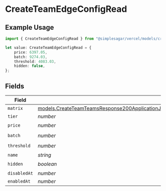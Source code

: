 # CreateTeamEdgeConfigRead

## Example Usage

```typescript
import { CreateTeamEdgeConfigRead } from "@simplesagar/vercel/models/createteamop.js";

let value: CreateTeamEdgeConfigRead = {
    price: 6397.05,
    batch: 9274.03,
    threshold: 4083.03,
    hidden: false,
};
```

## Fields

| Field                                                                                                                                                                                                            | Type                                                                                                                                                                                                             | Required                                                                                                                                                                                                         | Description                                                                                                                                                                                                      |
| ---------------------------------------------------------------------------------------------------------------------------------------------------------------------------------------------------------------- | ---------------------------------------------------------------------------------------------------------------------------------------------------------------------------------------------------------------- | ---------------------------------------------------------------------------------------------------------------------------------------------------------------------------------------------------------------- | ---------------------------------------------------------------------------------------------------------------------------------------------------------------------------------------------------------------- |
| `matrix`                                                                                                                                                                                                         | [models.CreateTeamTeamsResponse200ApplicationJSONResponseBodyBillingInvoiceItemsEdgeConfigReadMatrix](../models/createteamteamsresponse200applicationjsonresponsebodybillinginvoiceitemsedgeconfigreadmatrix.md) | :heavy_minus_sign:                                                                                                                                                                                               | N/A                                                                                                                                                                                                              |
| `tier`                                                                                                                                                                                                           | *number*                                                                                                                                                                                                         | :heavy_minus_sign:                                                                                                                                                                                               | N/A                                                                                                                                                                                                              |
| `price`                                                                                                                                                                                                          | *number*                                                                                                                                                                                                         | :heavy_check_mark:                                                                                                                                                                                               | N/A                                                                                                                                                                                                              |
| `batch`                                                                                                                                                                                                          | *number*                                                                                                                                                                                                         | :heavy_check_mark:                                                                                                                                                                                               | N/A                                                                                                                                                                                                              |
| `threshold`                                                                                                                                                                                                      | *number*                                                                                                                                                                                                         | :heavy_check_mark:                                                                                                                                                                                               | N/A                                                                                                                                                                                                              |
| `name`                                                                                                                                                                                                           | *string*                                                                                                                                                                                                         | :heavy_minus_sign:                                                                                                                                                                                               | N/A                                                                                                                                                                                                              |
| `hidden`                                                                                                                                                                                                         | *boolean*                                                                                                                                                                                                        | :heavy_check_mark:                                                                                                                                                                                               | N/A                                                                                                                                                                                                              |
| `disabledAt`                                                                                                                                                                                                     | *number*                                                                                                                                                                                                         | :heavy_minus_sign:                                                                                                                                                                                               | N/A                                                                                                                                                                                                              |
| `enabledAt`                                                                                                                                                                                                      | *number*                                                                                                                                                                                                         | :heavy_minus_sign:                                                                                                                                                                                               | N/A                                                                                                                                                                                                              |